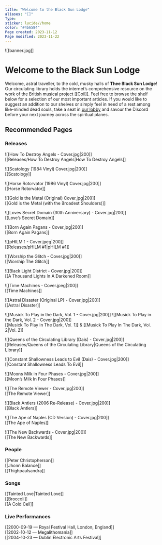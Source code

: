 ```yaml
---
title: "Welcome to the Black Sun Lodge"
aliases: "[]"
Type: 
sticker: lucide//home
color: "#4b6584"
Page created: 2023-11-12
Page modified: 2023-11-22
---
```


![[banner.jpg]]

# Welcome to the Black Sun Lodge

Welcome, astral traveller, to the cold, musky halls of __Thee Black Sun Lodge__! Our circulating library holds the internet’s comprehensive resource on the work of the British musical project [[Coil]]. Feel free to browse the shelf below for a selection of our most important articles. If you would like to suggest an addition to our shelves or simply feel in need of a rest among like-minded dead souls, take a seat in [our lobby](https://discord.gg/YRV7snQ7Ps) and savour the Discord before your next journey across the spiritual planes.

## Recommended Pages

### Releases

![[How To Destroy Angels - Cover.jpg|200]]  
[[Releases/How To Destroy Angels|How To Destroy Angels]]

![[Scatology (1984 Vinyl) Cover.jpg|200]]  
[[Scatology]]

![[Horse Rotorvator (1986 Vinyl) Cover.jpg|200]]  
[[Horse Rotorvator]]

![[Gold is the Metal (Original) Cover.jpg|200]]  
[[Gold is the Metal (with the Broadest Shoulders)]]

  ![[Loves Secret Domain (30th Anniversary) - Cover.jpg|200]]  
[[Love’s Secret Domain]]

![[Born Again Pagans - Cover.jpg|200]]  
[[Born Again Pagans]]

![[pHILM 1 - Cover.jpeg|200]]  
[[Releases/pHILM #1|pHILM #1]]

![[Worship the Glitch - Cover.jpg|200]]  
[[Worship The Glitch]]

![[Black Light District - Cover.jpg|200]]  
[[A Thousand Lights In A Darkened Room]]

![[Time Machines - Cover.jpeg|200]]  
[[Time Machines]]

![[Astral Disaster (Original LP) - Cover.jpg|200]]  
[[Astral Disaster]]

![[Musick To Play in the Dark, Vol. 1 - Cover.jpg|200]] ![[Musick To Play in the Dark, Vol. 2 - Cover.jpg|200]]  
[[Musick To Play In The Dark, Vol. 1]] & [[Musick To Play In The Dark, Vol. 2|Vol. 2]]

![[Queens of the Circulating Library (Dais) - Cover.jpg|200]]  
[[Releases/Queens of the Circulating Library|Queens of the Circulating Library]]

![[Constant Shallowness Leads to Evil (Dais) - Cover.jpg|200]]  
[[Constant Shallowness Leads To Evil]]

![[Moons Milk in Four Phases - Cover.jpg|200]]  
[[Moon’s Milk In Four Phases]]

![[The Remote Viewer - Cover.jpg|200]]  
[[The Remote Viewer]]

![[Black Antlers (2006 Re-Release) - Cover.jpg|200]]  
[[Black Antlers]]

![[The Ape of Naples (CD Version) - Cover.jpg|200]]  
[[The Ape of Naples]]

![[The New Backwards - Cover.jpg|200]]  
[[The New Backwards]]

### People

[[Peter Christopherson]]  
[[Jhonn Balance]]  
[[Thighpaulsandra]]

### Songs

[[Tainted Love|Tainted Love]]  
[[Broccoli]]  
[[A Cold Cell]]

### Live Performances

[[2000-09-19 — Royal Festival Hall, London, England]]  
[[2002-10-12 — Megalithomania]]  
[[2004-10-23 — Dublin Electronic Arts Festival]]
